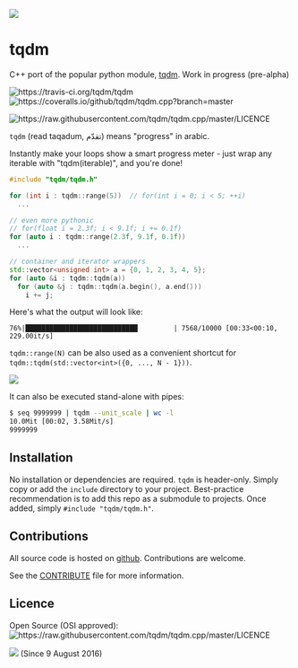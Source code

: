 ![][Logo]

tqdm
====

C++ port of the popular python module, [tqdm](https://github/tqdm/tqdm). Work in progress (pre-alpha)

![][Build-Status] ![][Coverage-Status]

<!--
![][Build-Status] ![][Coverage-Status] ![][Branch-Coverage-Status]

![][DOI-URI]
-->

![][Licence]

`tqdm` (read taqadum, تقدّم) means "progress" in arabic.

Instantly make your loops show a smart progress meter - just wrap any
iterable with "tqdm(iterable)", and you're done!

``` cpp
#include "tqdm/tqdm.h"

for (int i : tqdm::range(5))  // for(int i = 0; i < 5; ++i)
  ...

// even more pythonic
// for(float i = 2.3f; i < 9.1f; i += 0.1f)
for (auto i : tqdm::range(2.3f, 9.1f, 0.1f))
  ...

// container and iterator wrappers
std::vector<unsigned int> a = {0, 1, 2, 3, 4, 5};
for (auto &i : tqdm::tqdm(a))
  for (auto &j : tqdm::tqdm(a.begin(), a.end()))
    i += j;
```

Here's what the output will look like:

``76%|████████████████████████████         | 7568/10000 [00:33<00:10, 229.00it/s]``

`tqdm::range(N)` can be also used as a convenient shortcut for
`tqdm::tqdm(std::vector<int>({0, ..., N - 1}))`.

![][Screenshot]

It can also be executed stand-alone with pipes:

``` sh
$ seq 9999999 | tqdm --unit_scale | wc -l
10.0Mit [00:02, 3.58Mit/s]
9999999
```


Installation
------------

No installation or dependencies are required. `tqdm` is header-only.
Simply copy or add the `include` directory to your project.
Best-practice recommendation is to add this repo as a submodule to projects.
Once added, simply `#include "tqdm/tqdm.h"`.


Contributions
-------------

All source code is hosted on [github](https://github.com/tqdm/tqdm.cpp).
Contributions are welcome.

See the
[CONTRIBUTE](https://raw.githubusercontent.com/tqdm/tqdm.cpp/master/CONTRIBUTE)
file for more information.


Licence
-------

Open Source (OSI approved): ![][Licence]


![][Readme-Hits] (Since 9 August 2016)

  [Logo]: https://raw.githubusercontent.com/tqdm/tqdm/master/logo.png
  [Screenshot]: https://raw.githubusercontent.com/tqdm/tqdm.cpp/master/images/tqdm.gif
  [Github-Status]: https://img.shields.io/github/tag/tqdm/tqdm.cpp.svg?maxAge=2592000 "https://github.com/tqdm/tqdm.cpp/releases"
  [Github-Forks]: https://img.shields.io/github/forks/tqdm/tqdm.cpp.svg "https://github.com/tqdm/tqdm.cpp/network"
  [Github-Stars]: https://img.shields.io/github/stars/tqdm/tqdm.cpp.svg "https://github.com/tqdm/tqdm.cpp/stargazers"
  [Licence]: https://img.shields.io/pypi/l/tqdm.svg "https://raw.githubusercontent.com/tqdm/tqdm.cpp/master/LICENCE"
  [Readme-Hits]: http://hitt.herokuapp.com/tqdm/tqdm_cpp.svg
  [Coverage-Status]: https://coveralls.io/repos/github/tqdm/tqdm.cpp/badge.svg?branch=master "https://coveralls.io/github/tqdm/tqdm.cpp?branch=master"
  [Build-Status]: https://travis-ci.org/tqdm/tqdm.svg?branch=master "https://travis-ci.org/tqdm/tqdm"
